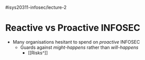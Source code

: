 #isys20311-infosec/lecture-2 
# Reactive vs Proactive INFOSEC

- Many organisations hesitant to spend on *proactive* INFOSEC
	- Guards against *might-happens* rather than *will-happens*
		- [[Risks^]]